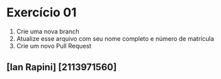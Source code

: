 # Exercício 01

1. Crie uma nova branch
2. Atualize esse arquivo com seu nome completo e número de matrícula
2. Crie um novo Pull Request

## [Ian Rapini] [2113971560]
